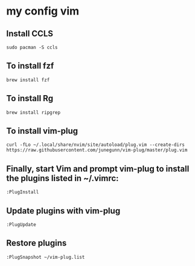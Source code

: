# my config vim

## Install CCLS
    sudo pacman -S ccls

## To install fzf
	brew install fzf

## To install Rg
	brew install ripgrep 

## To install vim-plug
	curl -fLo ~/.local/share/nvim/site/autoload/plug.vim --create-dirs https://raw.githubusercontent.com/junegunn/vim-plug/master/plug.vim

## Finally, start Vim and prompt vim-plug to install the plugins listed in ~/.vimrc:
	:PlugInstall

## Update plugins with vim-plug
	:PlugUpdate

## Restore plugins
	:PlugSnapshot ~/vim-plug.list
